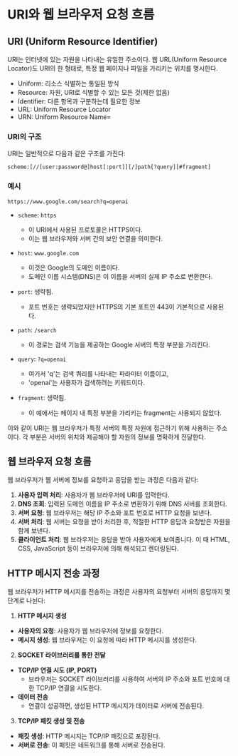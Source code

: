 # URI와 웹 브라우저 요청 흐름

## URI (Uniform Resource Identifier)
URI는 인터넷에 있는 자원을 나타내는 유일한 주소이다. 
웹 URL(Uniform Resource Locator)도 URI의 한 형태로, 
특정 웹 페이지나 파일을 가리키는 위치를 명시한다.

-  Uniform: 리소스 식별하는 통일된 방식
-  Resource: 자원, URI로 식별할 수 있는 모든 것(제한 없음)
-  Identifier: 다른 항목과 구분하는데 필요한 정보
-  URL: Uniform Resource Locator
- URN: Uniform Resource Name=

### URI의 구조 
URI는 일반적으로 다음과 같은 구조를 가진다:

```
scheme:[//[user:password@]host[:port]][/]path[?query][#fragment]
```

### 예시
```
https://www.google.com/search?q=openai
```

- `scheme`: `https`
    - 이 URI에서 사용된 프로토콜은 HTTPS이다. 
    - 이는 웹 브라우저와 서버 간의 보안 연결을 의미한다.

- `host`: `www.google.com`
    - 이것은 Google의 도메인 이름이다. 
    - 도메인 이름 시스템(DNS)은 이 이름을 서버의 실제 IP 주소로 변환한다.

- `port`: 생략됨.
    - 포트 번호는 생략되었지만 HTTPS의 기본 포트인 443이 기본적으로 사용된다.

- `path`: `/search`
    - 이 경로는 검색 기능을 제공하는 Google 서버의 특정 부분을 가리킨다.

- `query`: `?q=openai`
    - 여기서 'q'는 검색 쿼리를 나타내는 파라미터 이름이고, 
    - 'openai'는 사용자가 검색하려는 키워드이다.

- `fragment`: 생략됨.
    - 이 예에서는 페이지 내 특정 부분을 가리키는 fragment는 사용되지 않았다.

이와 같이 URI는 웹 브라우저가 특정 서버의 특정 자원에 접근하기 위해 사용하는 주소이다.
각 부분은 서버의 위치와 제공해야 할 자원의 정보를 명확하게 전달한다.


## 웹 브라우저 요청 흐름
웹 브라우저가 웹 서버에 정보를 요청하고 응답을 받는 과정은 다음과 같다:

1. **사용자 입력 처리**: 사용자가 웹 브라우저에 URI를 입력한다.
2. **DNS 조회**: 입력된 도메인 이름을 IP 주소로 변환하기 위해 DNS 서버를 조회한다.
3. **서버 요청**: 웹 브라우저는 해당 IP 주소와 포트 번호로 HTTP 요청을 보낸다.
4. **서버 처리**: 웹 서버는 요청을 받아 처리한 후, 적절한 HTTP 응답과 요청받은 자원을 함께 보낸다.
5. **클라이언트 처리**: 웹 브라우저는 응답을 받아 사용자에게 보여줍니다. 이 때 HTML, CSS, JavaScript 등이 브라우저에 의해 해석되고 렌더링된다.


## HTTP 메시지 전송 과정

웹 브라우저가 HTTP 메시지를 전송하는 과정은 사용자의 요청부터 
서버의 응답까지 몇 단계로 나뉜다:

1. **HTTP 메시지 생성**
  - **사용자의 요청**: 사용자가 웹 브라우저에 정보를 요청한다.
  - **메시지 생성**: 웹 브라우저는 이 요청에 따라 HTTP 메시지를 생성한다.

2. **SOCKET 라이브러리를 통한 전달**
  - **TCP/IP 연결 시도 (IP, PORT)**
    - 브라우저는 SOCKET 라이브러리를 사용하여 
    서버의 IP 주소와 포트 번호에 대한 TCP/IP 연결을 시도한다.
  - **데이터 전송**
    - 연결이 성공하면, 생성된 HTTP 메시지가 데이터로 서버에 전송된다.

3. **TCP/IP 패킷 생성 및 전송**
  - **패킷 생성**: HTTP 메시지는 TCP/IP 패킷으로 포장된다.
  - **서버로 전송**: 이 패킷은 네트워크를 통해 서버로 전송된다.


